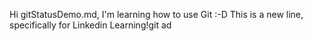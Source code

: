 Hi gitStatusDemo.md, I'm learning how to use Git :-D
This is a new line, specifically for Linkedin Learning!git ad